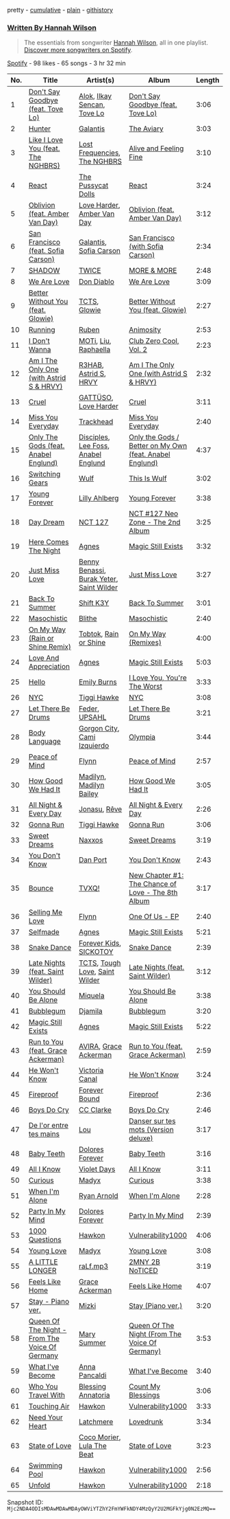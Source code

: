 pretty - [cumulative](/playlists/cumulative/37i9dQZF1EFRBrkYMAxqIw.md) - [plain](/playlists/plain/37i9dQZF1EFRBrkYMAxqIw) - [githistory](https://github.githistory.xyz/mackorone/spotify-playlist-archive/blob/main/playlists/plain/37i9dQZF1EFRBrkYMAxqIw)

### [Written By Hannah Wilson](https://open.spotify.com/playlist/37i9dQZF1EFRBrkYMAxqIw)

> The essentials from songwriter <a href="https://artists.spotify.com/songwriter/76LEMAAXaxvnvt22nn8DUH">Hannah Wilson</a>, all in one playlist\. <a href="spotify:genre:0JQ5DAqbMKFSCjnQr8QZ3O">Discover more songwriters on Spotify</a>.

[Spotify](https://open.spotify.com/user/spotify) - 98 likes - 65 songs - 3 hr 32 min

| No. | Title | Artist(s) | Album | Length |
|---|---|---|---|---|
| 1 | [Don't Say Goodbye \(feat\. Tove Lo\)](https://open.spotify.com/track/0GTPmh5G40joBg93vcSQNq) | [Alok](https://open.spotify.com/artist/0NGAZxHanS9e0iNHpR8f2W), [Ilkay Sencan](https://open.spotify.com/artist/5deLgmgAEgy8UHOfJ9Dj8w), [Tove Lo](https://open.spotify.com/artist/4NHQUGzhtTLFvgF5SZesLK) | [Don't Say Goodbye \(feat\. Tove Lo\)](https://open.spotify.com/album/6UVhujgLKhIKtLv7gI0AHX) | 3:06 |
| 2 | [Hunter](https://open.spotify.com/track/1My0Hfu5dTCbYisBk9ZRGr) | [Galantis](https://open.spotify.com/artist/4sTQVOfp9vEMCemLw50sbu) | [The Aviary](https://open.spotify.com/album/7DNmxxEuJe19wNVrinaXx4) | 3:03 |
| 3 | [Like I Love You \(feat\. The NGHBRS\)](https://open.spotify.com/track/6sPi3kYHqqNDfbMtGDyfiZ) | [Lost Frequencies](https://open.spotify.com/artist/7f5Zgnp2spUuuzKplmRkt7), [The NGHBRS](https://open.spotify.com/artist/2YYAp30sXeDAKiTLMfKGTT) | [Alive and Feeling Fine](https://open.spotify.com/album/0NhWhLZutLeTq1cpqKfey7) | 3:10 |
| 4 | [React](https://open.spotify.com/track/0GWYApQBwErVPkyXYCTJjI) | [The Pussycat Dolls](https://open.spotify.com/artist/6wPhSqRtPu1UhRCDX5yaDJ) | [React](https://open.spotify.com/album/0Dg7mV6QrpSw8b3o45bNkq) | 3:24 |
| 5 | [Oblivion \(feat\. Amber Van Day\)](https://open.spotify.com/track/3HNs1UAn7OZQiby7DXTIYl) | [Love Harder](https://open.spotify.com/artist/09JJrjk6Mr5ZYwk1mk7aEb), [Amber Van Day](https://open.spotify.com/artist/6NFRBhq9SmNn1FAiRs9AEf) | [Oblivion \(feat\. Amber Van Day\)](https://open.spotify.com/album/4xG7w6o7w2ah1W2a3tPgaV) | 3:12 |
| 6 | [San Francisco \(feat\. Sofia Carson\)](https://open.spotify.com/track/7y7fPt0Tbv7IW4NLjrIpG4) | [Galantis](https://open.spotify.com/artist/4sTQVOfp9vEMCemLw50sbu), [Sofia Carson](https://open.spotify.com/artist/7bp2lSdh12wcA8LyB1srfJ) | [San Francisco \(with Sofia Carson\)](https://open.spotify.com/album/3EikTXXdzsTZBUCNljcsu5) | 2:34 |
| 7 | [SHADOW](https://open.spotify.com/track/0Wv6HtcBNex6lwPugykWCd) | [TWICE](https://open.spotify.com/artist/7n2Ycct7Beij7Dj7meI4X0) | [MORE & MORE](https://open.spotify.com/album/1bUx6TFAyzCdZY9ugEXxRh) | 2:48 |
| 8 | [We Are Love](https://open.spotify.com/track/2MEkDq4Rl17FXDWK5JKsVX) | [Don Diablo](https://open.spotify.com/artist/1l2ekx5skC4gJH8djERwh1) | [We Are Love](https://open.spotify.com/album/6pp6Rn3GK8hmtFIPNkhR3n) | 3:09 |
| 9 | [Better Without You \(feat\. Glowie\)](https://open.spotify.com/track/1tQNwQeYxq5FsSm0FALERe) | [TCTS](https://open.spotify.com/artist/1mFGfrveXbpolppPgO29Io), [Glowie](https://open.spotify.com/artist/303SwmjLibkh8OJH5xxZOM) | [Better Without You \(feat\. Glowie\)](https://open.spotify.com/album/3WbGTK5SA0XEc7bbUVgHUt) | 2:27 |
| 10 | [Running](https://open.spotify.com/track/2uIqAH4YQ7oD8rPVujlTZf) | [Ruben](https://open.spotify.com/artist/0x3PXj1WnuW7YsBxQK57xM) | [Animosity](https://open.spotify.com/album/7wrg3K3lEMEXcIovV4OYB6) | 2:53 |
| 11 | [I Don't Wanna](https://open.spotify.com/track/10zj4ifnklN7ChSaXgy6XL) | [MOTi](https://open.spotify.com/artist/1vo8zHmO1KzkuU9Xxh6J7W), [Liu](https://open.spotify.com/artist/3DnNQH13SfSOjZDsVEa0ht), [Raphaella](https://open.spotify.com/artist/3rJPS8fYBokXpYw1mS9wr0) | [Club Zero Cool, Vol\. 2](https://open.spotify.com/album/66vRCER2aWBuV0tXEhO0t1) | 2:23 |
| 12 | [Am I The Only One \(with Astrid S & HRVY\)](https://open.spotify.com/track/4esyKRHqA3E57OuXm8U8Mu) | [R3HAB](https://open.spotify.com/artist/6cEuCEZu7PAE9ZSzLLc2oQ), [Astrid S](https://open.spotify.com/artist/3AVfmawzu83sp94QW7CEGm), [HRVY](https://open.spotify.com/artist/28y6CyJNkGNjJQKrlx4AmN) | [Am I The Only One \(with Astrid S & HRVY\)](https://open.spotify.com/album/4g9Aep5KECuUy65mvm2wUs) | 2:32 |
| 13 | [Cruel](https://open.spotify.com/track/7FNf2WOOaJ1Bx6wrjqhCba) | [GATTÜSO](https://open.spotify.com/artist/3PlRvQnVE3XAbtHUNc4nic), [Love Harder](https://open.spotify.com/artist/09JJrjk6Mr5ZYwk1mk7aEb) | [Cruel](https://open.spotify.com/album/01fIJhjWikBCQ8iMSapF30) | 3:11 |
| 14 | [Miss You Everyday](https://open.spotify.com/track/2UijtofYLPpDsqJLOXxANZ) | [Trackhead](https://open.spotify.com/artist/5TUQR9SiumLYwagBKWNoEu) | [Miss You Everyday](https://open.spotify.com/album/6A2G528TCQNZMH2VaY0RUS) | 2:40 |
| 15 | [Only The Gods \(feat\. Anabel Englund\)](https://open.spotify.com/track/6oSWam6C5d0HyUS4bVNVqN) | [Disciples](https://open.spotify.com/artist/5EehXjjMktLuJmbRsM7YfB), [Lee Foss](https://open.spotify.com/artist/44T94QQEc60Jf7kqGY6Rip), [Anabel Englund](https://open.spotify.com/artist/3ky8xBRraNNzxzXEw6Ga0c) | [Only the Gods / Better on My Own \(feat\. Anabel Englund\)](https://open.spotify.com/album/4gaWk8Dxttn5CvKAN5kRYR) | 4:37 |
| 16 | [Switching Gears](https://open.spotify.com/track/4gIGodi4ksOcavBosvDHRr) | [Wulf](https://open.spotify.com/artist/134sCDSe1w2zPnfCG4hT0f) | [This Is Wulf](https://open.spotify.com/album/7BIbiX7wrPRaXuJ2RZ37kK) | 3:02 |
| 17 | [Young Forever](https://open.spotify.com/track/2VveodsDiyIi3zcYMDgRx1) | [Lilly Ahlberg](https://open.spotify.com/artist/2s8bgT1CE6KOA0a2omeCDk) | [Young Forever](https://open.spotify.com/album/4tUfK3lJ9ss49U0CwuDnDo) | 3:38 |
| 18 | [Day Dream](https://open.spotify.com/track/4O5NmwwKzpQkuUUUz0V3TN) | [NCT 127](https://open.spotify.com/artist/7f4ignuCJhLXfZ9giKT7rH) | [NCT \#127 Neo Zone \- The 2nd Album](https://open.spotify.com/album/5YOvg682zFOleCiSndLnZr) | 3:25 |
| 19 | [Here Comes The Night](https://open.spotify.com/track/0o0xvvWmCtMdnJ3F8FBurv) | [Agnes](https://open.spotify.com/artist/6SsTlCsuCYleNza6xGwynu) | [Magic Still Exists](https://open.spotify.com/album/5yD8F2BqQt2xLuMof36IYN) | 3:32 |
| 20 | [Just Miss Love](https://open.spotify.com/track/6KwvzNhrvOXc1i4mCCU0xY) | [Benny Benassi](https://open.spotify.com/artist/4Ws2otunReOa6BbwxxpCt6), [Burak Yeter](https://open.spotify.com/artist/4ON1ruy5ijE7ZPQthbrkgI), [Saint Wilder](https://open.spotify.com/artist/7egpYmPWaTX6xTFbZiAgmD) | [Just Miss Love](https://open.spotify.com/album/0HdLiRs3Kv3D36oRKL72zn) | 3:27 |
| 21 | [Back To Summer](https://open.spotify.com/track/1ecT8HKw4RnjgGoC63jHXI) | [Shift K3Y](https://open.spotify.com/artist/26OrZl5U3VNGHU9qUj8EcM) | [Back To Summer](https://open.spotify.com/album/0Ri4Tg1CvxhvaDKmHtf8X5) | 3:01 |
| 22 | [Masochistic](https://open.spotify.com/track/56o8wi8BFSpeW1m8TRcQUJ) | [Blithe](https://open.spotify.com/artist/604wNNLUmrAmNOSEU8GfK4) | [Masochistic](https://open.spotify.com/album/4gqoXId2ShFtzrx2YUUmA8) | 2:40 |
| 23 | [On My Way \(Rain or Shine Remix\)](https://open.spotify.com/track/4dVxY7muQS2QYy0bjhM7df) | [Tobtok](https://open.spotify.com/artist/6pcxIOhQCNb7DX2iuEXgxL), [Rain or Shine](https://open.spotify.com/artist/4HkboL1vsKz9DYa0EEX29g) | [On My Way \(Remixes\)](https://open.spotify.com/album/4NtbltmozSWfZ4ZfRPXCLL) | 4:00 |
| 24 | [Love And Appreciation](https://open.spotify.com/track/1MfbWqsh6HxRxXd6pJwnXy) | [Agnes](https://open.spotify.com/artist/6SsTlCsuCYleNza6xGwynu) | [Magic Still Exists](https://open.spotify.com/album/5yD8F2BqQt2xLuMof36IYN) | 5:03 |
| 25 | [Hello](https://open.spotify.com/track/14a0YvOAe1nT3rfnllJ4D9) | [Emily Burns](https://open.spotify.com/artist/6Gi8ZaXGx8MK79HwzXpuVZ) | [I Love You, You're The Worst](https://open.spotify.com/album/6fgHw31cLVUTu3nAFHvW9k) | 3:33 |
| 26 | [NYC](https://open.spotify.com/track/2rzWSWPzZZGSx6Wzj4ZJKO) | [Tiggi Hawke](https://open.spotify.com/artist/5DltvtWOZYwcH6p0ka8I0l) | [NYC](https://open.spotify.com/album/2UaIgK5kTsX38Q9p9RnqRC) | 3:08 |
| 27 | [Let There Be Drums](https://open.spotify.com/track/2DKoCWXpQlwjJcXt0TSqUI) | [Feder](https://open.spotify.com/artist/5KnoVkIUGmK0PiDKMjz2LM), [UPSAHL](https://open.spotify.com/artist/1294QqYm1VuxxjRiL9M0h9) | [Let There Be Drums](https://open.spotify.com/album/4RLEBlVLqIAeccrY5ewOkx) | 3:21 |
| 28 | [Body Language](https://open.spotify.com/track/2WeCFWSiGDlGHmksFpLyLs) | [Gorgon City](https://open.spotify.com/artist/4VNQWV2y1E97Eqo2D5UTjx), [Cami Izquierdo](https://open.spotify.com/artist/54h1tXeljTw12xFojrH0Vc) | [Olympia](https://open.spotify.com/album/3r4dG6bUfL4jasKeo50kLE) | 3:44 |
| 29 | [Peace of Mind](https://open.spotify.com/track/7eAwdGGl9sihvZtvomgz9l) | [Flynn](https://open.spotify.com/artist/4yxeyorUKkW9fOOBeguEC9) | [Peace of Mind](https://open.spotify.com/album/6D0GK3nbND87zH81x0Unqr) | 2:57 |
| 30 | [How Good We Had It](https://open.spotify.com/track/1JfhFTWcYJB7QaCimFHxhl) | [Madilyn](https://open.spotify.com/artist/07r7OPIALkj6Icaoj4Kf5l), [Madilyn Bailey](https://open.spotify.com/artist/0NxhAEPOSeCg6vypFr7yjU) | [How Good We Had It](https://open.spotify.com/album/3S6gQ7g8MlKENMiwnM0ZKR) | 3:05 |
| 31 | [All Night & Every Day](https://open.spotify.com/track/6uMw8SDp0npgOKO0pbmmPZ) | [Jonasu](https://open.spotify.com/artist/7u4ayw4QFEsolPxZgnPAMT), [Rêve](https://open.spotify.com/artist/06vEAqcicwoSBw85e8biJx) | [All Night & Every Day](https://open.spotify.com/album/6ASUfky1E9CzfEAC8WDSSg) | 2:26 |
| 32 | [Gonna Run](https://open.spotify.com/track/7IMcjrgmAqRGqB1OxM7SSJ) | [Tiggi Hawke](https://open.spotify.com/artist/5DltvtWOZYwcH6p0ka8I0l) | [Gonna Run](https://open.spotify.com/album/4L7rvrCFNYxQ9B0rQuTstl) | 3:06 |
| 33 | [Sweet Dreams](https://open.spotify.com/track/37GXIxCvM0Tq6rwsDHdYO6) | [Naxxos](https://open.spotify.com/artist/2iG0HNCECG2DxXxSUcMhEX) | [Sweet Dreams](https://open.spotify.com/album/0hyddra5kXgkos48Tg3u50) | 3:19 |
| 34 | [You Don't Know](https://open.spotify.com/track/1eeP92z3DuzoZhLOtKq8jt) | [Dan Port](https://open.spotify.com/artist/6KA3l8F3e3uI8jYBIDGVH5) | [You Don't Know](https://open.spotify.com/album/5DVrx39jp6knd54awdgBg0) | 2:43 |
| 35 | [Bounce](https://open.spotify.com/track/6uipQY1DKk611P3uOOePUb) | [TVXQ!](https://open.spotify.com/artist/6nVMMEywS5Y4tsHPKx1nIo) | [New Chapter \#1: The Chance of Love \- The 8th Album](https://open.spotify.com/album/0ipyHYAE0cMf4aDJNIDIU1) | 3:17 |
| 36 | [Selling Me Love](https://open.spotify.com/track/1V1ufE4DPOcPgv7HHHiCOj) | [Flynn](https://open.spotify.com/artist/4yxeyorUKkW9fOOBeguEC9) | [One Of Us \- EP](https://open.spotify.com/album/4ndZBPZvC36mvk7aGUlxKS) | 2:40 |
| 37 | [Selfmade](https://open.spotify.com/track/5gPFjvxjZwHcYNzVa3YZEx) | [Agnes](https://open.spotify.com/artist/6SsTlCsuCYleNza6xGwynu) | [Magic Still Exists](https://open.spotify.com/album/5yD8F2BqQt2xLuMof36IYN) | 5:21 |
| 38 | [Snake Dance](https://open.spotify.com/track/1Vdz8Ye8jfw6Hb1n9fGRQD) | [Forever Kids](https://open.spotify.com/artist/2J2Z7pqlBnq0B2BDDpje6u), [SICKOTOY](https://open.spotify.com/artist/4oE7f7lNFkh0EbEZWEawBF) | [Snake Dance](https://open.spotify.com/album/6lbGCSWEy4fuUxsPkTG1EF) | 2:39 |
| 39 | [Late Nights \(feat\. Saint Wilder\)](https://open.spotify.com/track/1vgmZmpxJSEyx9TCp0mQhL) | [TCTS](https://open.spotify.com/artist/1mFGfrveXbpolppPgO29Io), [Tough Love](https://open.spotify.com/artist/16KSSLMXOdKQ2MHt9bOHTG), [Saint Wilder](https://open.spotify.com/artist/7egpYmPWaTX6xTFbZiAgmD) | [Late Nights \(feat\. Saint Wilder\)](https://open.spotify.com/album/57LaPoPp9JEyf01lA3dj3M) | 3:12 |
| 40 | [You Should Be Alone](https://open.spotify.com/track/3a3TUhKJCOfmyjdaynC1t2) | [Miquela](https://open.spotify.com/artist/7licaqhcEBQUzz9FownRaJ) | [You Should Be Alone](https://open.spotify.com/album/3VyyCtbAOTppTYySZ9TvVD) | 3:38 |
| 41 | [Bubblegum](https://open.spotify.com/track/0u93AbXE2aa27pcNTERZN7) | [Djamila](https://open.spotify.com/artist/2Dh0kFL1Dosd9G17HwrkKc) | [Bubblegum](https://open.spotify.com/album/7AJv9yvZ0DFeVYphAsrxyi) | 3:20 |
| 42 | [Magic Still Exists](https://open.spotify.com/track/0udYwuCYpStSlVouEDS7EW) | [Agnes](https://open.spotify.com/artist/6SsTlCsuCYleNza6xGwynu) | [Magic Still Exists](https://open.spotify.com/album/5yD8F2BqQt2xLuMof36IYN) | 5:22 |
| 43 | [Run to You \(feat\. Grace Ackerman\)](https://open.spotify.com/track/4PNuUWj7DOnkz6VvegoOjG) | [AVIRA](https://open.spotify.com/artist/7rznn3BVOuA5jyPB275jmS), [Grace Ackerman](https://open.spotify.com/artist/78SfXT84Lde7FNt3MVBz1n) | [Run to You \(feat\. Grace Ackerman\)](https://open.spotify.com/album/7phKRhiBZZzaif1y1ldZEb) | 2:59 |
| 44 | [He Won't Know](https://open.spotify.com/track/033PfaPCfbVDHCEHCRKfRF) | [Victoria Canal](https://open.spotify.com/artist/2nE9x2JhbyjBVCaSnUGX3G) | [He Won't Know](https://open.spotify.com/album/3oJ8BFFJ19MPMvjl4qk7wc) | 3:24 |
| 45 | [Fireproof](https://open.spotify.com/track/7ApcKRTsTSGEKI14RwF7FB) | [Forever Bound](https://open.spotify.com/artist/7tklGFmhSD9jlcE506ZcZO) | [Fireproof](https://open.spotify.com/album/20uXkEjYVIGDnhO3TLBh4L) | 2:36 |
| 46 | [Boys Do Cry](https://open.spotify.com/track/1gK4smjjI1rJWH8KzStaRI) | [CC Clarke](https://open.spotify.com/artist/3XS9mpXg2gu96uOeogDn1y) | [Boys Do Cry](https://open.spotify.com/album/1Y9CHStZf17ywRzOYAhYhC) | 2:46 |
| 47 | [De l'or entre tes mains](https://open.spotify.com/track/0j7uxGJ7Epf7GhoZrbc4aH) | [Lou](https://open.spotify.com/artist/6iHKWDaniE1NyU3xZ7FeGg) | [Danser sur tes mots \(Version deluxe\)](https://open.spotify.com/album/4scYOlTVlXQvNWxqGX6TOk) | 3:17 |
| 48 | [Baby Teeth](https://open.spotify.com/track/6EmpAm2TG5olS2OEdGRsy8) | [Dolores Forever](https://open.spotify.com/artist/32ttgKG3BxUVYxlBdmLBMi) | [Baby Teeth](https://open.spotify.com/album/7GVHPxSJrUJcb3sA7DhiDS) | 3:16 |
| 49 | [All I Know](https://open.spotify.com/track/0Rw1RzRhZ6Qlr6nRnEVUkR) | [Violet Days](https://open.spotify.com/artist/4uNv6RD2YXwoaKgHfJZkkL) | [All I Know](https://open.spotify.com/album/6Md1me9GYeZdb1GBSHfUHt) | 3:11 |
| 50 | [Curious](https://open.spotify.com/track/6APT6IH8fpzcnnPiI76XBH) | [Madyx](https://open.spotify.com/artist/0yMcs3BSd3sReeuzbyZGVK) | [Curious](https://open.spotify.com/album/1hjSD6LF98EBRSQrL3Py88) | 3:38 |
| 51 | [When I'm Alone](https://open.spotify.com/track/7bFWZ8rbEt8qxddz44Is8W) | [Ryan Arnold](https://open.spotify.com/artist/2DiJzuvmindWKRL3uBD9o7) | [When I'm Alone](https://open.spotify.com/album/0fRUzWQyis7uWNvnX04K57) | 2:28 |
| 52 | [Party In My Mind](https://open.spotify.com/track/6AyYs7KHYGCnb1262KBKoq) | [Dolores Forever](https://open.spotify.com/artist/32ttgKG3BxUVYxlBdmLBMi) | [Party In My Mind](https://open.spotify.com/album/32935YTcbtHICTMQAzpYdv) | 2:39 |
| 53 | [1000 Questions](https://open.spotify.com/track/0LxpkO2AazoIfJ1PoRFbBp) | [Hawkon](https://open.spotify.com/artist/6klAmp0IDtvZFh2HOG7FUi) | [Vulnerability1000](https://open.spotify.com/album/24SHrr3mrVT3xPP9RZqt4y) | 4:06 |
| 54 | [Young Love](https://open.spotify.com/track/5SD1NZszAZ34u3EF5J9GYC) | [Madyx](https://open.spotify.com/artist/0yMcs3BSd3sReeuzbyZGVK) | [Young Love](https://open.spotify.com/album/6lMKIsFf3fuFrCoEgkjsZk) | 3:08 |
| 55 | [A LITTLE LONGER](https://open.spotify.com/track/4pBJPDDnP8OIlxpNOkJrJK) | [raLf.mp3](https://open.spotify.com/artist/0HJPhLLVDLqQsK80UeWyh7) | [2MNY 2B NoTICED](https://open.spotify.com/album/788LcoNQqE019iOEG2HX3P) | 3:19 |
| 56 | [Feels Like Home](https://open.spotify.com/track/0Y1HzOAyIj8O6N3lnKmi2l) | [Grace Ackerman](https://open.spotify.com/artist/78SfXT84Lde7FNt3MVBz1n) | [Feels Like Home](https://open.spotify.com/album/31QEjfkSaLZPHpchsT997H) | 4:07 |
| 57 | [Stay \- Piano ver.](https://open.spotify.com/track/1yT4l2NRZubuYRYT1lVD9a) | [Mizki](https://open.spotify.com/artist/5zJpeKLSuVa7kulMcgRGcE) | [Stay \(Piano ver.\)](https://open.spotify.com/album/4u9KIaeMZgkgi9LZSqVaVD) | 3:20 |
| 58 | [Queen Of The Night \- From The Voice Of Germany](https://open.spotify.com/track/5idzZY9eDzlh4JbZqVHgei) | [Mary Summer](https://open.spotify.com/artist/5JPLyJCt5tWeHZc33Rs7OD) | [Queen Of The Night \(From The Voice Of Germany\)](https://open.spotify.com/album/6DvJhjNeDzqdqTCkQ7BpOO) | 3:53 |
| 59 | [What I've Become](https://open.spotify.com/track/25kTc4hobHWuF7dZM2Yobf) | [Anna Pancaldi](https://open.spotify.com/artist/6om1oTl0iSZGBRs52bJEqI) | [What I've Become](https://open.spotify.com/album/26Avj9WqjhxH0DTVoAbW0p) | 3:40 |
| 60 | [Who You Travel With](https://open.spotify.com/track/5GKarKZIWcOFKKwJVcOADW) | [Blessing Annatoria](https://open.spotify.com/artist/7sOvnyvSZRdtT0hmJeR9QI) | [Count My Blessings](https://open.spotify.com/album/1ihGORcoWn4WCKYeWO8FHW) | 3:06 |
| 61 | [Touching Air](https://open.spotify.com/track/0x7G7lYj8CVe0pSJ8JsxCO) | [Hawkon](https://open.spotify.com/artist/6klAmp0IDtvZFh2HOG7FUi) | [Vulnerability1000](https://open.spotify.com/album/24SHrr3mrVT3xPP9RZqt4y) | 3:33 |
| 62 | [Need Your Heart](https://open.spotify.com/track/703LdqMMYYrp3hIvyJAzBQ) | [Latchmere](https://open.spotify.com/artist/7hH4Q8dq2p4oy5dhvPDKc5) | [Lovedrunk](https://open.spotify.com/album/0Ixpgs0TTTgLDlRqGDoU54) | 3:34 |
| 63 | [State of Love](https://open.spotify.com/track/65FYT2bXZO3ORrQHPjzORZ) | [Coco Morier](https://open.spotify.com/artist/0wGJRytej6eabFy1c6huF6), [Lula The Beat](https://open.spotify.com/artist/6NW8p8IBDzSJzQdcoiH5T6) | [State of Love](https://open.spotify.com/album/6U0tCHP4Mfe9a3HTXz3IPA) | 3:23 |
| 64 | [Swimming Pool](https://open.spotify.com/track/5jOMjgcaamUtATeo4r8vrv) | [Hawkon](https://open.spotify.com/artist/6klAmp0IDtvZFh2HOG7FUi) | [Vulnerability1000](https://open.spotify.com/album/24SHrr3mrVT3xPP9RZqt4y) | 2:56 |
| 65 | [Unfold](https://open.spotify.com/track/7HYeMEo9wG6GNSxupp2U6M) | [Hawkon](https://open.spotify.com/artist/6klAmp0IDtvZFh2HOG7FUi) | [Vulnerability1000](https://open.spotify.com/album/24SHrr3mrVT3xPP9RZqt4y) | 2:18 |

Snapshot ID: `Mjc2NDA4ODIsMDAwMDAwMDAyOWViYTZhY2FmYWFkNDY4MzQyY2U2MGFkYjg0N2EzMQ==`
